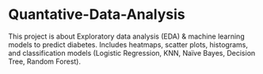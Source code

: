 # Quantative-Data-Analysis
This project is about Exploratory data analysis (EDA) &amp; machine learning models to predict diabetes. Includes heatmaps, scatter plots, histograms, and classification models (Logistic Regression, KNN, Naïve Bayes, Decision Tree, Random Forest).
